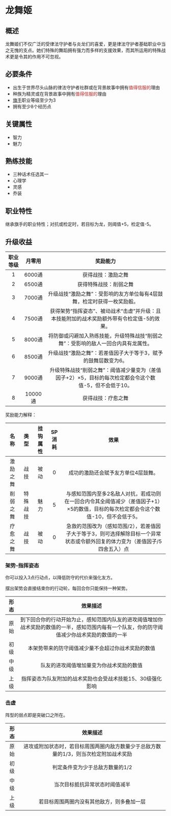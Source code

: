 # 龙舞姬

## 概述

龙舞姬们不仅广泛的受律法守护者与炎龙们的喜爱，更是律法守护者基础职业中当之无愧的支点。她们特殊的舞蹈拥有强力而多样的支援效果，而其所运用的特殊战术更是令其的作用不可忽视。

## 必要条件

* 出生于世界尽头山脉的律法守护者社群或在背景故事中拥有<font color="#B22222">值得信服的</font>理由
* 种族为精灵或在背景故事中拥有<font color="#B22222">值得信服的</font>理由
* <a href="../../../basicJob/Warrior" target="_blank">旗手</a>职业等级至少为3
* 拥有至少8个经历点

## 关键属性

* 智力
* 魅力

## 熟练技能

* 三种话术任选其一
* 心理学
* 灵感
* 乔装
  
## 职业特性

继承旗手的职业特性；对抗或检定时，若目标为龙，则阈值+5，检定值-5。

## 升级收益

职业等级|月零用|奖励能力
:--:|:--:|:--:
1|6000通|获得战技：激励之舞
2|6500通|获得特殊战技：削弱之舞
3|7000通|升级战技“激励之舞”：受影响的友方单位每有4层鼓舞，检定时获得一枚奖励骰。
4|7500通|获得架势“指挥姿态”、被动战术“击虚”并升级：且本技能附加的战术奖励额外带有令检定值-5的效果。
5|8000通|将防御或闪避加入熟练技能，升级特殊战技“削弱之舞”：受影响的敌人一回合内具有龙属性。
6|8500通|升级战技“激励之舞”：若差值因子大于等于3，赋予的鼓舞层数变为6。
7|9000通|升级特殊战技“削弱之舞”：阈值减少量变为（差值因子+2）×5，目标的每次检定都会令这个数值-5，但不会低于10。
8|10000通|获得战技：疗愈之舞

奖励能力解释：

名称|类型|挂钩属性|SP消耗|效果
:--:|:--:|:--:|:--:|:--:
激励之舞|战技|被动|0|成功的激励还会赋予友方单位4层鼓舞。
削弱之舞|特殊战技|魅力|5|与感知范围内至多2名敌人对抗，若成功则在一回合内令其全阈值减少（差值因子+1）×5的数值，目标的每次检定都会令这个数值-10，但不会低于5。
疗愈之舞|战技|被动|0|急救的范围改为（感知范围/2），若差值因子大于等于3，则可选择解除目标一个异常状态或令额外回复的体力变为（差值因子/5四舍五入）点

### 架势-指挥姿态

你可以投入3点行动点，以降低防守的代价来强化友方。

摆出架势会直接结束你的行动轮，每回合你只能保持一种架势。

形态|效果描述
:--:|:--:
原始|到下回合你的行动开始为止，感知范围内队友的进攻阈值增加你战术奖励的数值的一半，感知范围内每有一个队友，你的防守阈值减少你战术奖励的数值的一半
初级|本架势带来的防守阈值减少量不会超过你战术奖励的数值
中级|队友的进攻阈值增加量变为你战术奖励的数值
上级|指挥姿态为队友附加的战术奖励也会受战术技能15、30级强化影响

### 击虚

阵型的弱点即是突破口之所在。

形态|效果描述
:--:|:--:
原始|进攻或附加状态时，若目标周围两圈内敌方数量少于总敌方数量的1/3，则当次检定附加战术奖励
初级|判定条件变为少于总敌方数量的1/2
中级|当次目标抵抗异常状态时阈值减半
上级|若目标周围两圈内没有其他敌方，则多叠加一层
